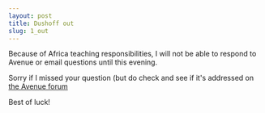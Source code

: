 ```yaml
---
layout: post
title: Dushoff out
slug: 1_out
---
```


Because of Africa teaching responsibilities, I will not be able to respond to Avenue or email questions until this evening.

Sorry if I missed your question (but do check and see if it's addressed on [the Avenue forum](https://www.science.mcmaster.ca/about/administrative-links.html#policies-procedures-and-guidelines-for-faculty-members)

Best of luck!
